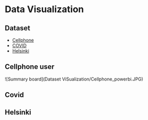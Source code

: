 # Data Visualization
## Dataset
<!-- TOC -->
- [Cellphone](#Cellphone)  
- [COVID](#Covid)  
- [Helsinki](#Helsinki)  
<!-- TOC -->

## Cellphone user
![Summary board](Dataset ViSualization/Cellphone_powerbi.JPG)
## Covid

## Helsinki

